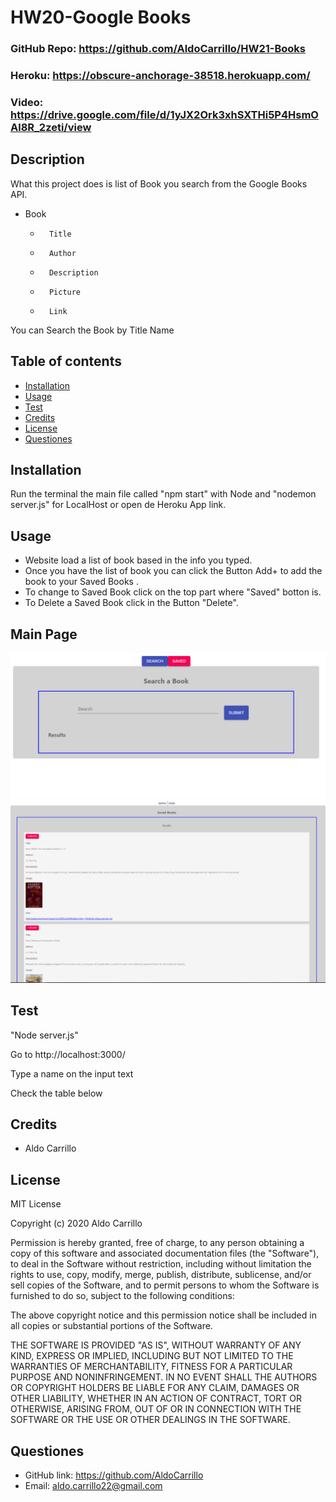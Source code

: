 # HW20-Google Books

### GitHub Repo: https://github.com/AldoCarrillo/HW21-Books

### Heroku: https://obscure-anchorage-38518.herokuapp.com/

### Video: https://drive.google.com/file/d/1yJX2Ork3xhSXTHi5P4HsmOAl8R_2zeti/view

## Description

What this project does is list of Book you search from the Google Books API.

-   Book
    -       Title
    -       Author
    -       Description
    -       Picture
    -       Link

You can Search the Book by Title Name

## Table of contents

-   [Installation](#installation)
-   [Usage](#usage)
-   [Test](#test)
-   [Credits](#credits)
-   [License](#license)
-   [Questiones](#Questiones)

## Installation

Run the terminal the main file called "npm start" with Node and "nodemon server.js" for LocalHost or open de Heroku App link.

## Usage

-   Website load a list of book based in the info you typed.
-   Once you have the list of book you can click the Button Add+ to add the book to your Saved Books .
-   To change to Saved Book click on the top part where "Saved" botton is.
-   To Delete a Saved Book click in the Button "Delete".

## Main Page

![main](./media/main.PNG)
![main](./media/saved.PNG)


## Test

"Node server.js"

Go to http://localhost:3000/ 

Type a name on the input text

Check the table below

## Credits

-   Aldo Carrillo

## License

MIT License

Copyright (c) 2020 Aldo Carrillo

Permission is hereby granted, free of charge, to any person obtaining a copy
of this software and associated documentation files (the "Software"), to deal
in the Software without restriction, including without limitation the rights
to use, copy, modify, merge, publish, distribute, sublicense, and/or sell
copies of the Software, and to permit persons to whom the Software is
furnished to do so, subject to the following conditions:

The above copyright notice and this permission notice shall be included in all
copies or substantial portions of the Software.

THE SOFTWARE IS PROVIDED "AS IS", WITHOUT WARRANTY OF ANY KIND, EXPRESS OR
IMPLIED, INCLUDING BUT NOT LIMITED TO THE WARRANTIES OF MERCHANTABILITY,
FITNESS FOR A PARTICULAR PURPOSE AND NONINFRINGEMENT. IN NO EVENT SHALL THE
AUTHORS OR COPYRIGHT HOLDERS BE LIABLE FOR ANY CLAIM, DAMAGES OR OTHER
LIABILITY, WHETHER IN AN ACTION OF CONTRACT, TORT OR OTHERWISE, ARISING FROM,
OUT OF OR IN CONNECTION WITH THE SOFTWARE OR THE USE OR OTHER DEALINGS IN THE
SOFTWARE.

## Questiones

-   GitHub link: https://github.com/AldoCarrillo
-   Email: aldo.carrillo22@gmail.com
